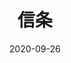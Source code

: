 ---
title: '信条'
date: '2020-09-26'
price: '64.5'
theaters: ['UME影城']
seat: ['D-10']
remark: ['数字']
---